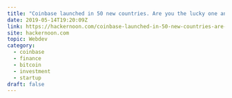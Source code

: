 ```yaml
---
title: "Coinbase launched in 50 new countries. Are you the lucky one and how to trade with it?"
date: 2019-05-14T19:20:09Z
link: https://hackernoon.com/coinbase-launched-in-50-new-countries-are-you-the-lucky-one-and-how-to-trade-with-it-d9c1c696f3bd?source=rss----3a8144eabfe3---4&utm_medium=RSS&utm_source=hune
site: hackernoon.com
topic: Webdev
category:
  - coinbase
  - finance
  - bitcoin
  - investment
  - startup
draft: false
---
```

